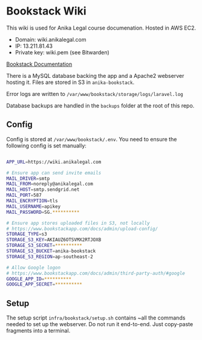 # Bookstack Wiki

This wiki is used for Anika Legal course documenation. Hosted in AWS EC2.

- Domain: wiki.anikalegal.com
- IP: 13.211.81.43
- Private key: wiki.pem (see Bitwarden)

[Bookstack Documentation](https://www.bookstackapp.com/docs/)

There is a MySQL database backing the app and a Apache2 webserver hosting it. Files are stored in S3 in `anika-bookstack`.

Error logs are written to `/var/www/bookstack/storage/logs/laravel.log`

Database backups are handled in the `backups` folder at the root of this repo.

## Config

Config is stored at `/var/www/bookstack/.env`. You need to ensure the following config is set manually:

```bash

APP_URL=https://wiki.anikalegal.com

# Ensure app can send invite emails
MAIL_DRIVER=smtp
MAIL_FROM=noreply@anikalegal.com
MAIL_HOST=smtp.sendgrid.net
MAIL_PORT=587
MAIL_ENCRYPTION=tls
MAIL_USERNAME=apikey
MAIL_PASSWORD=SG.**********

# Ensure app stores uploaded files in S3, not locally
# https://www.bookstackapp.com/docs/admin/upload-config/
STORAGE_TYPE=s3
STORAGE_S3_KEY=AKIAUZ6OTSVMX2RTJOXB
STORAGE_S3_SECRET=**********
STORAGE_S3_BUCKET=anika-bookstack
STORAGE_S3_REGION=ap-southeast-2

# Allow Google logon
# https://www.bookstackapp.com/docs/admin/third-party-auth/#google
GOOGLE_APP_ID=**********
GOOGLE_APP_SECRET=**********

```

## Setup

The setup script `infra/bookstack/setup.sh` contains ~all the commands needed to set up the webserver. Do not run it end-to-end. Just copy-paste fragments into a terminal.
